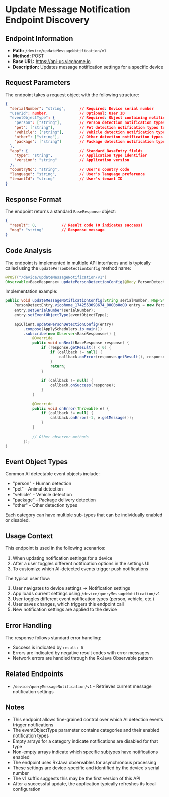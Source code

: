 # Update Message Notification Endpoint Discovery

## Endpoint Information
- **Path:** `/device/updateMessageNotification/v1`
- **Method:** POST
- **Base URL:** https://api-us.vicohome.io
- **Description:** Updates message notification settings for a specific device

## Request Parameters
The endpoint takes a request object with the following structure:

```json
{
  "serialNumber": "string",      // Required: Device serial number
  "userId": number,              // Optional: User ID
  "eventObjectType": {           // Required: Object containing notification settings
    "person": ["string"],        // Person detection notification types to enable
    "pet": ["string"],           // Pet detection notification types to enable
    "vehicle": ["string"],       // Vehicle detection notification types to enable
    "other": ["string"],         // Other detection notification types to enable
    "package": ["string"]        // Package detection notification types to enable
  },
  "app": {                       // Standard BaseEntry fields
    "type": "string",            // Application type identifier
    "version": "string"          // Application version
  },
  "countryNo": "string",         // User's country code
  "language": "string",          // User's language preference 
  "tenantId": "string"           // User's tenant ID
}
```

## Response Format
The endpoint returns a standard `BaseResponse` object:

```json
{
  "result": 0,           // Result code (0 indicates success)
  "msg": "string"        // Response message
}
```

## Code Analysis
The endpoint is implemented in multiple API interfaces and is typically called using the `updatePersonDetectionConfig` method name:

```java
@POST("/device/updateMessageNotification/v1")
Observable<BaseResponse> updatePersonDetectionConfig(@Body PersonDetectEntry.vicohome_1742553098674_00O0o0oOO entry);
```

Implementation example:
```java
public void updateMessageNotificationConfig(String serialNumber, Map<String, List<String>> eventObjectType, final Callback<BaseResponse> callback) {
    PersonDetectEntry.vicohome_1742553098674_00O0o0oOO entry = new PersonDetectEntry.vicohome_1742553098674_00O0o0oOO();
    entry.setSerialNumber(serialNumber);
    entry.setEventObjectType(eventObjectType);
    
    apiClient.updatePersonDetectionConfig(entry)
        .compose(ApplySchedulers.io_main())
        .subscribe(new Observer<BaseResponse>() {
            @Override
            public void onNext(BaseResponse response) {
                if (response.getResult() < 0) {
                    if (callback != null) {
                        callback.onError(response.getResult(), response.getMsg());
                    }
                    return;
                }
                
                if (callback != null) {
                    callback.onSuccess(response);
                }
            }
            
            @Override
            public void onError(Throwable e) {
                if (callback != null) {
                    callback.onError(-1, e.getMessage());
                }
            }
            
            // Other observer methods
        });
}
```

## Event Object Types
Common AI detectable event objects include:
- "person" - Human detection
- "pet" - Animal detection
- "vehicle" - Vehicle detection
- "package" - Package delivery detection
- "other" - Other detection types

Each category can have multiple sub-types that can be individually enabled or disabled.

## Usage Context
This endpoint is used in the following scenarios:
1. When updating notification settings for a device
2. After a user toggles different notification options in the settings UI
3. To customize which AI-detected events trigger push notifications

The typical user flow:
1. User navigates to device settings → Notification settings
2. App loads current settings using `/device/queryMessageNotification/v1`
3. User toggles different event notification types (person, vehicle, etc.)
4. User saves changes, which triggers this endpoint call
5. New notification settings are applied to the device

## Error Handling
The response follows standard error handling:
- Success is indicated by `result: 0`
- Errors are indicated by negative result codes with error messages
- Network errors are handled through the RxJava Observable pattern

## Related Endpoints
- `/device/queryMessageNotification/v1` - Retrieves current message notification settings

## Notes
- This endpoint allows fine-grained control over which AI detection events trigger notifications
- The eventObjectType parameter contains categories and their enabled notification types
- Empty arrays for a category indicate notifications are disabled for that type
- Non-empty arrays indicate which specific subtypes have notifications enabled
- The endpoint uses RxJava observables for asynchronous processing
- These settings are device-specific and identified by the device's serial number
- The v1 suffix suggests this may be the first version of this API
- After a successful update, the application typically refreshes its local configuration